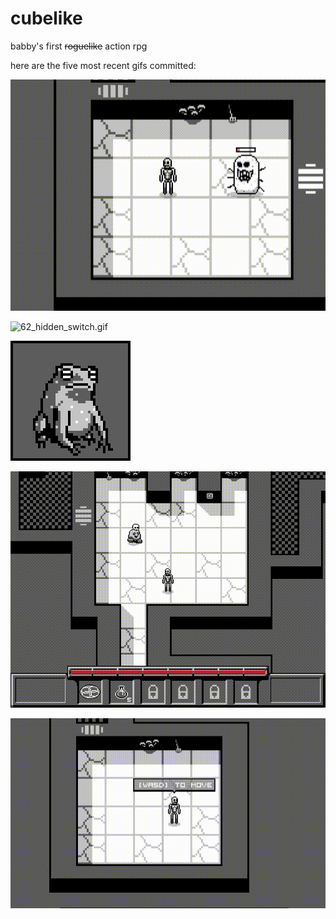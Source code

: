 # cubelike
babby's first ~~roguelike~~ action rpg 

here are the five most recent gifs committed:

![63_sensor_doors.gif](gifs/63_sensor_doors.gif?raw=true "63_sensor_doors")

![62_hidden_switch.gif](gifs/62_hidden_switch.gif?raw=true "62_hidden_switch")

![61_frog_boss.gif](gifs/61_frog_boss.gif?raw=true "61_frog_boss")

![60_cutscenes.gif](gifs/60_cutscenes.gif?raw=true "60_cutscenes")

![59_intro_building.gif](gifs/59_intro_building.gif?raw=true "59_intro_building")

